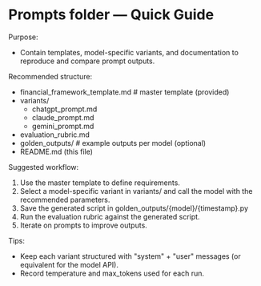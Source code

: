 # Prompts folder — Quick Guide

Purpose:
- Contain templates, model-specific variants, and documentation to reproduce and compare prompt outputs.

Recommended structure:
- financial_framework_template.md  # master template (provided)
- variants/
  - chatgpt_prompt.md
  - claude_prompt.md
  - gemini_prompt.md
- evaluation_rubric.md
- golden_outputs/  # example outputs per model (optional)
- README.md (this file)

Suggested workflow:
1. Use the master template to define requirements.
2. Select a model-specific variant in variants/ and call the model with the recommended parameters.
3. Save the generated script in golden_outputs/{model}/{timestamp}.py
4. Run the evaluation rubric against the generated script.
5. Iterate on prompts to improve outputs.

Tips:
- Keep each variant structured with "system" + "user" messages (or equivalent for the model API).
- Record temperature and max_tokens used for each run.
